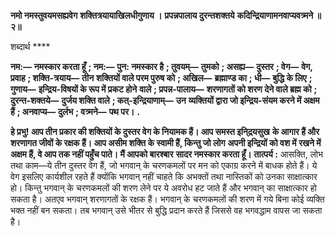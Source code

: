 **नमो नमस्तुवयमसह्यवेग** **शक्तित्रयायाखिलधीगुणाय ।** **प्रपन्नपालाय दुरन्तशक्तये** **कदिन्द्रियाणामनवाप्यवत्र्मने ॥ २॥** 

शब्दार्थ **** 

**नम:—** **नमस्कार करता हूँ** **; नम:—** **पुन: नमस्कार है** **; तुवयम्—** **तुमको** **; असह्य—** **दुस्तर** **; वेग—** **वेग, प्रवाह** **; शक्ति-त्रयाय—** **तीन** **शक्तियों वाले परम पुरुष को** **; अखिल—** **ब्रह्माण्ड का** **; धी—** **बुद्धि के लिए** **; गुणाय—** **इन्द्रिय-विषयों के रूप में प्रकट होने** **वाले** **; प्रपन्न-पालाय—** **शरणागतों को शरण देने वाले ब्रह्म को** **; दुरन्त-शक्तये—** **दुर्जय शक्ति वाले** **; कत्-इन्द्रियाणाम्—** **उन** **व्यक्तियों द्वारा जो इन्द्रिय-संयम करने में अक्षम हैं** **; अनवाप्य—** **दुर्लभ** **; वत्र्मने—** **पथ पर।** **.** 

**हे प्रभु! आप तीन प्रकार की शक्तियों के दुस्तर वेग के नियामक हैं। आप समस्त इनि्द्रयसुख** **के आगार हैं और शरणागत जीवों के रक्षक हैं। आप असीम शक्ति के स्वामी हैं, किन्तु जो लोग** **अपनी इन्द्रियों को वश में रखने में अक्षम हैं, वे आप तक नहीं पहुँच पाते। मैं आपको बारश्बार** **सादर नमस्कार करता हूँ।** **तात्पर्य :** आसक्ति, लोभ तथा काम—ये तीन दुस्तर वेग हैं, जो भगवान् के चरणकमलों पर मन को एकाग्र करने में बाधक होते हैं। ये वेग इसलिए कार्यशील रहते हैं क्योंकि भगवान् नहीं चाहते कि अभक्तों तथा नास्तिकों को उनका साक्षात्कार हो। किन्तु भगवान् के चरणकमलों की शरण लेने पर ये अवरोध हट जाते हैं और भगवान् का साक्षात्कार हो सकता है। अतएव भगवान् शरणागतों के रक्षक हैं। भगवान् के चरणकमलों की शरण में गये बिना कोई व्यक्ति भक्त नहीं बन सकता। तब भगवान् उसे भीतर से बुद्धि प्रदान करते हैं जिससे वह भगवद्धाम वापस जा सकता है।  